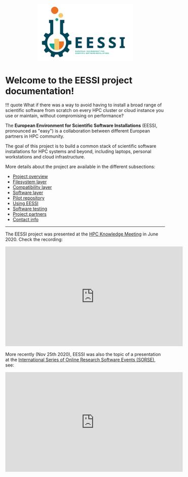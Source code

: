 <p align="center">
  <img width="60%" src="img/logos/EESSI_logo_horizontal.png" alt="EESSI logo">
</p>

# Welcome to the EESSI project documentation!

!!! quote
    What if there was a way to avoid having to install a broad range of scientific software from scratch on every HPC cluster or cloud instance you use or maintain, without compromising on performance?

The **European Environment for Scientific Software Installations** (EESSI, pronounced as "easy") is a collaboration between different European partners in HPC community.

The goal of this project is to build a common stack of scientific software installations for HPC systems and beyond, including laptops,
personal workstations and cloud infrastructure.

More details about the project are available in the different subsections:

* [Project overview](overview.md)
* [Filesystem layer](filesystem_layer.md)
* [Compatibility layer](compatibility_layer.md)
* [Software layer](software_layer.md)
* [Pilot repository](pilot.md)
* [Using EESSI](using_eessi.md)
* [Software testing](software_testing.md)
* [Project partners](partners.md)
* [Contact info](contact.md)

---

The EESSI project was presented at the [HPC Knowledge Meeting](https://hpckp.org/) in June 2020. Check the recording:

<div align="center"><iframe width="560" height="315" src="https://www.youtube.com/embed/E0LFvrZIsi8" frameborder="0" allow="accelerometer; autoplay; encrypted-media; gyroscope; picture-in-picture" allowfullscreen></iframe></div>

More recently (Nov 25th 2020), EESSI was also the topic of a presentation at the [International Series of Online Research Software
Events (SORSE)](https://sorse.github.io), see:
<div align="center"><iframe width="560" height="315" src="https://www.youtube.com/embed/aEBYo7KrcN4" frameborder="0" allow="accelerometer; autoplay; encrypted-media; gyroscope; picture-in-picture" allowfullscreen></iframe></div>
